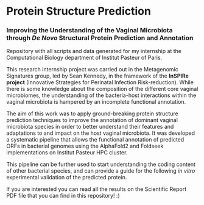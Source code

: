 # Protein Structure Prediction
### Improving the Understanding of the Vaginal Microbiota through <i>De Novo</i> Structural Protein Prediction and Annotation
Repository with all scripts and data generated for my internship at the Computational Biology department of Institut Pasteur of Paris. </p></p>

This research internship project was carried out in the Metagenomic Signatures group, led by Sean Kennedy, in the framework of the <b>InSPIRe project</b> (Innovative Strategies for Perinatal Infection Risk-reduction).
While there is some knowledge about the composition of the different core vaginal microbiomes, the understanding of the bacteria-host interactions within the vaginal microbiota is hampered by an incomplete functional annotation. </p>
The aim of this work was to apply ground-breaking protein structure prediction techniques to improve the annotation of dominant vaginal microbiota species in order to better understand their features and adaptations to and impact on the host vaginal microbiota. It was developed a systematic pipeline that allows the functional annotation of predicted ORFs in bacterial genomes using the AlphaFold2 and Foldseek implementations on Institut Pasteur HPC cluster. </p>
This pipeline can be further used to start understanding the coding content of other bacterial species, and can provide a guide for the following <i>in vitro</i> experimental validation of the predicted protein. </p> </p>
If you are interested you can read all the results on the Scientific Report PDF file that you can find in this repository! :) 
